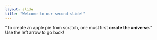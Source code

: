 ```yaml
---
layout: slide
title: "Welcome to our second slide!"
---
```

"To create an apple pie from scratch, one must first **create the universe.**"
Use the left arrow to go back!
